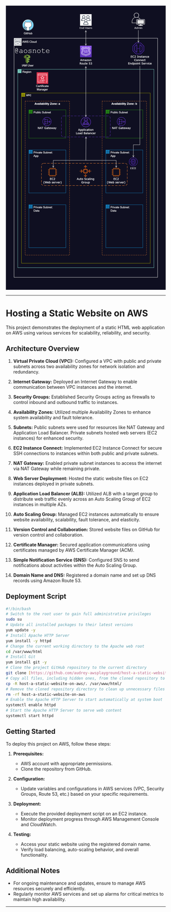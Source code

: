 ![Alt text](/Host_a_Static_Website_on_AWS.png)

---

# Hosting a Static Website on AWS

This project demonstrates the deployment of a static HTML web application on AWS using various services for scalability, reliability, and security.

## Architecture Overview

1. **Virtual Private Cloud (VPC):** Configured a VPC with public and private subnets across two availability zones for network isolation and redundancy.

2. **Internet Gateway:** Deployed an Internet Gateway to enable communication between VPC instances and the internet.

3. **Security Groups:** Established Security Groups acting as firewalls to control inbound and outbound traffic to instances.

4. **Availability Zones:** Utilized multiple Availability Zones to enhance system availability and fault tolerance.

5. **Subnets:** Public subnets were used for resources like NAT Gateway and Application Load Balancer. Private subnets hosted web servers (EC2 instances) for enhanced security.

6. **EC2 Instance Connect:** Implemented EC2 Instance Connect for secure SSH connections to instances within both public and private subnets.

7. **NAT Gateway:** Enabled private subnet instances to access the internet via NAT Gateway while remaining private.

8. **Web Server Deployment:** Hosted the static website files on EC2 instances deployed in private subnets.

9. **Application Load Balancer (ALB):** Utilized ALB with a target group to distribute web traffic evenly across an Auto Scaling Group of EC2 instances in multiple AZs.

10. **Auto Scaling Group:** Managed EC2 instances automatically to ensure website availability, scalability, fault tolerance, and elasticity.

11. **Version Control and Collaboration:** Stored website files on GitHub for version control and collaboration.

12. **Certificate Manager:** Secured application communications using certificates managed by AWS Certificate Manager (ACM).

13. **Simple Notification Service (SNS):** Configured SNS to send notifications about activities within the Auto Scaling Group.

14. **Domain Name and DNS:** Registered a domain name and set up DNS records using Amazon Route 53.

## Deployment Script

```bash
#!/bin/bash
# Switch to the root user to gain full administrative privileges
sudo su
# Update all installed packages to their latest versions
yum update -y
# Install Apache HTTP Server
yum install -y httpd
# Change the current working directory to the Apache web root
cd /var/www/html
# Install Git
yum install git -y
# Clone the project GitHub repository to the current directory
git clone [https://github.com/audrey-awsplayground/host-a-static-website-on-aws.git]
# Copy all files, including hidden ones, from the cloned repository to the Apache web root
cp -R host-a-static-website-on-aws/. /var/www/html/
# Remove the cloned repository directory to clean up unnecessary files
rm -rf host-a-static-website-on-aws
# Enable the Apache HTTP Server to start automatically at system boot
systemctl enable httpd
# Start the Apache HTTP Server to serve web content
systemctl start httpd
```

## Getting Started

To deploy this project on AWS, follow these steps:

1. **Prerequisites:**
   - AWS account with appropriate permissions.
   - Clone the repository from GitHub.

2. **Configuration:**
   - Update variables and configurations in AWS services (VPC, Security Groups, Route 53, etc.) based on your specific requirements.

3. **Deployment:**
   - Execute the provided deployment script on an EC2 instance.
   - Monitor deployment progress through AWS Management Console and CloudWatch.

4. **Testing:**
   - Access your static website using the registered domain name.
   - Verify load balancing, auto-scaling behavior, and overall functionality.

## Additional Notes

- For ongoing maintenance and updates, ensure to manage AWS resources securely and efficiently.
- Regularly monitor AWS services and set up alarms for critical metrics to maintain high availability.

---

